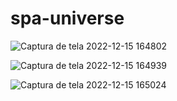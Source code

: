 # spa-universe

![Captura de tela 2022-12-15 164802](https://user-images.githubusercontent.com/104095370/207954241-69e91ffb-bed9-4b26-9a4b-8e7354e34702.png)

![Captura de tela 2022-12-15 164939](https://user-images.githubusercontent.com/104095370/207954458-f9944dd6-90a8-4cbd-b542-c94817d0550c.png)

![Captura de tela 2022-12-15 165024](https://user-images.githubusercontent.com/104095370/207954269-86644be7-fe3c-446c-b937-b0588df222aa.png)

